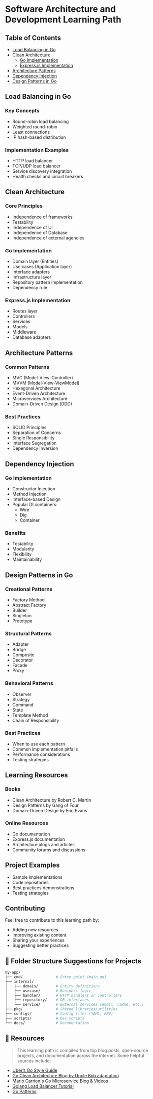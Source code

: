 # Software Architecture and Development Learning Path

## Table of Contents

- [Load Balancing in Go](#load-balancing-in-go)
- [Clean Architecture](#clean-architecture)
  - [Go Implementation](#go-implementation)
  - [Express.js Implementation](#expressjs-implementation)
- [Architecture Patterns](#architecture-patterns)
- [Dependency Injection](#dependency-injection)
- [Design Patterns in Go](#design-patterns-in-go)

## Load Balancing in Go

### Key Concepts

- Round-robin load balancing
- Weighted round-robin
- Least connections
- IP hash-based distribution

### Implementation Examples

- HTTP load balancer
- TCP/UDP load balancer
- Service discovery integration
- Health checks and circuit breakers

## Clean Architecture

### Core Principles

- Independence of frameworks
- Testability
- Independence of UI
- Independence of Database
- Independence of external agencies

### Go Implementation

- Domain layer (Entities)
- Use cases (Application layer)
- Interface adapters
- Infrastructure layer
- Repository pattern implementation
- Dependency rule

### Express.js Implementation

- Routes layer
- Controllers
- Services
- Models
- Middleware
- Database adapters

## Architecture Patterns

### Common Patterns

- MVC (Model-View-Controller)
- MVVM (Model-View-ViewModel)
- Hexagonal Architecture
- Event-Driven Architecture
- Microservices Architecture
- Domain-Driven Design (DDD)

### Best Practices

- SOLID Principles
- Separation of Concerns
- Single Responsibility
- Interface Segregation
- Dependency Inversion

## Dependency Injection

### Go Implementation

- Constructor Injection
- Method Injection
- Interface-based Design
- Popular DI containers:
  - Wire
  - Dig
  - Container

### Benefits

- Testability
- Modularity
- Flexibility
- Maintainability

## Design Patterns in Go

### Creational Patterns

- Factory Method
- Abstract Factory
- Builder
- Singleton
- Prototype

### Structural Patterns

- Adapter
- Bridge
- Composite
- Decorator
- Facade
- Proxy

### Behavioral Patterns

- Observer
- Strategy
- Command
- State
- Template Method
- Chain of Responsibility

### Best Practices

- When to use each pattern
- Common implementation pitfalls
- Performance considerations
- Testing strategies

## Learning Resources

### Books

- Clean Architecture by Robert C. Martin
- Design Patterns by Gang of Four
- Domain-Driven Design by Eric Evans

### Online Resources

- Go documentation
- Express.js documentation
- Architecture blogs and articles
- Community forums and discussions

## Project Examples

- Sample implementations
- Code repositories
- Best practices demonstrations
- Testing strategies

## Contributing

Feel free to contribute to this learning path by:

- Adding new resources
- Improving existing content
- Sharing your experiences
- Suggesting better practices

## 📁 Folder Structure Suggestions for Projects

```bash
my-app/
├── cmd/               # Entry point (main.go)
├── internal/
│   ├── domain/        # Entity definitions
│   ├── usecase/       # Business logic
│   ├── handler/       # HTTP handlers or controllers
│   ├── repository/    # DB interfaces
│   └── service/       # External services (email, cache, etc.)
├── pkg/               # Shared libraries/utilities
├── configs/           # Config files (YAML, ENV)
├── scripts/           # Dev scripts
└── docs/              # Documentation
```

## 📖 Resources

> This learning path is compiled from top blog posts, open-source projects, and documentation across the internet. Some helpful sources include:

- [Uber’s Go Style Guide](https://github.com/uber-go/guide)
- [Go Clean Architecture Blog by Uncle Bob adaptation]()
- [Mario Carrion&#39;s Go Microservice Blog &amp; Videos](https://mariocarrion.com/)
- [Golang Load Balancer Tutorial]()
- [Go Patterns](https://github.com/tmrts/go-patterns)
